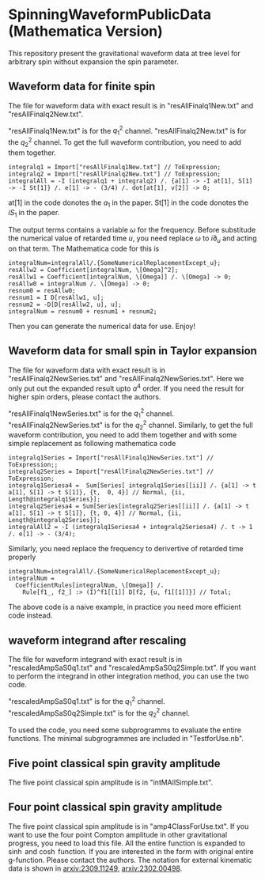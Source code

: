 # SpinningWaveformPublicData (Mathematica Version)
This repository present the gravitational waveform data at tree level for arbitrary spin without expansion the spin parameter.

## Waveform data for finite spin
The file for waveform data with exact result is in "resAllFinalq1New.txt" and "resAllFinalq2New.txt". 

"resAllFinalq1New.txt" is for the $q_1^2$ channel.
"resAllFinalq2New.txt" is for the $q_2^2$ channel. 
To get the full waveform contribution, you need to add them together.

```
integralq1 = Import["resAllFinalq1New.txt"] // ToExpression;
integralq2 = Import["resAllFinalq2New.txt"] // ToExpression;
integralAll = -I (integralq1 + integralq2) /. {a[1] -> -I at[1], S[1] -> -I St[1]} /. e[1] -> - (3/4) /. dot[at[1], v[2]] -> 0;
```
at[1] in the code donotes the $a_1$ in the paper.  St[1] in the code donotes the $i S_1$ in the paper. 

The output terms contains a variable $\omega$ for the frequency. Before substitude the numerical value of retarded time $u$, you need replace $\omega$ to $i\partial_u$ and acting on that term. The Mathematica code for this is 

```
integralNum=integralAll/.{SomeNumericalReplacementExcept_u};
resAllw2 = Coefficient[integralNum, \[Omega]^2];
resAllw1 = Coefficient[integralNum, \[Omega]] /. \[Omega] -> 0;
resAllw0 = integralNum /. \[Omega] -> 0;
resnum0 = resAllw0;
resnum1 = I D[resAllw1, u];
resnum2 = -D[D[resAllw2, u], u];
integralNum = resnum0 + resnum1 + resnum2;
```
Then you can generate the numerical data for use. Enjoy!

## Waveform data for small spin in Taylor expansion
The file for waveform data with exact result is in "resAllFinalq2NewSeries.txt" and "resAllFinalq2NewSeries.txt". Here we only put out the expanded result upto $a^4$ order. If you need the result for higher spin orders, please contact the authors. 

"resAllFinalq1NewSeries.txt" is for the $q_1^2$ channel.
"resAllFinalq2NewSeries.txt" is for the $q_2^2$ channel. 
Similarly, to get the full waveform contribution, you need to add them together and with some simple replacement as following mathematica code

```
integralq1Series = Import["resAllFinalq1NewSeries.txt"] // ToExpression;;
integralq2Series = Import["resAllFinalq2NewSeries.txt"] // ToExpression;
integralq1Seriesa4 =  Sum[Series[ integralq1Series[[ii]] /. {a[1] -> t a[1], S[1] -> t S[1]}, {t,  0, 4}] // Normal, {ii, Length@integralq1Series}];
integralq2Seriesa4 = Sum[Series[integralq2Series[[ii]] /. {a[1] -> t a[1], S[1] -> t S[1]}, {t, 0, 4}] // Normal, {ii, Length@integralq2Series}];
integralAll2 = -I (integralq1Seriesa4 + integralq2Seriesa4) /. t -> 1 /. e[1] -> - (3/4);
```
Similarly, you need replace the frequency to derivertive of retarded time properly 
```
integralNum=integralAll/.{SomeNumericalReplacementExcept_u};
integralNum = 
  CoefficientRules[integralNum, \[Omega]] /. 
    Rule[f1_, f2_] :> (I)^f1[[1]] D[f2, {u, f1[[1]]}] // Total;
```
The above code is a naive example, in practice you need more efficient code instead.



## waveform integrand after rescaling
The file for waveform integrand with exact result is in "rescaledAmpSaS0q1.txt" and "rescaledAmpSaS0q2Simple.txt". If you want to perform the integrand in other integration method, you can use the two code. 

"rescaledAmpSaS0q1.txt" is for the $q_1^2$ channel.
"rescaledAmpSaS0q2Simple.txt" is for the $q_2^2$ channel. 

To used the code, you need some subprogramms to evaluate the entire functions. The minimal subgrogrammes are included in "TestforUse.nb".


## Five point classical spin gravity amplitude
The five point classical spin amplitude is in "intMAllSimple.txt". 

## Four point classical spin gravity amplitude 
The five point classical spin amplitude is in "amp4ClassForUse.txt".  If you want to use the four point Compton amplitude in other gravitational progress, you need to load this file. All the entire function is expanded to $\sinh$ and $\cosh$ function. If you are interested in the form with original entire g-function. Please contact the authors. 
The notation for external kinematic data is shown in [arxiv:2309.11249](https://arxiv.org/abs/2309.11249),  [arxiv:2302.00498](https://arxiv.org/abs/2302.00498).















